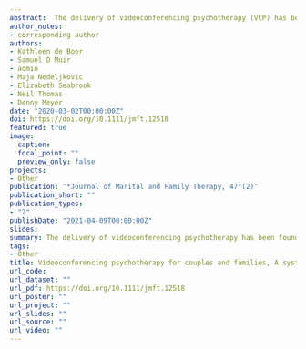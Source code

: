 ```yaml
---
abstract:  The delivery of videoconferencing psychotherapy (VCP) has been found to be an efficacious, acceptable and feasible treatment modality for individual therapy. However, less is known about the use of VCP for couple and family therapy (CFT). The focus of this systematic review was to examine the efficacy, feasibility and acceptability of using VCP as a treatment delivery modality for CFT. A systematic search was conducted, data relating to efficacy, feasibility and acceptability were extracted from included studies. The search returned 7,112 abstracts, with 37 papers included. The methods of the review were pre-registered. VCP for CFT was demonstrated to be feasible and acceptable. A meta analysis was not conducted; however, results from the included studies indicate that VCP is an efficacious delivery method for CFT. Recommendations for future research and implications regarding clinical practice are made, which may be of interest to practitioners given the COVID-19 pandemic.
author_notes:
- corresponding author 
authors:
- Kathleen de Boer
- Samuel D Muir
- admin
- Maja Nedeljkovic
- Elizabeth Seabrook
- Neil Thomas
- Denny Meyer
date: "2020-03-02T00:00:00Z"
doi: https://doi.org/10.1111/jmft.12518
featured: true
image:
  caption: 
  focal_point: ""
  preview_only: false
projects: 
- Other
publication: '*Journal of Marital and Family Therapy, 47*(2)'
publication_short: ""
publication_types:
- "2"
publishDate: "2021-04-09T00:00:00Z"
slides: 
summary: The delivery of videoconferencing psychotherapy has been found to be an efficacious, acceptable and feasible treatment modality for individual therapy.
tags:
- Other
title: Videoconferencing psychotherapy for couples and families, A systematic review
url_code: 
url_dataset: ""
url_pdf: https://doi.org/10.1111/jmft.12518
url_poster: ""
url_project: ""
url_slides: ""
url_source: ""
url_video: ""
---
```



